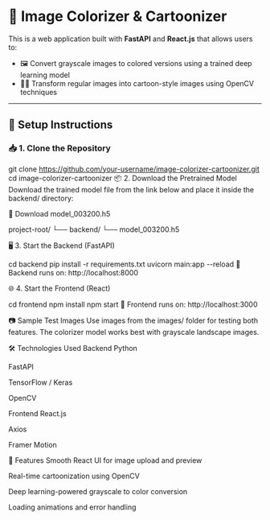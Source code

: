 # 🎨 Image Colorizer & Cartoonizer 

This is a  web application built with **FastAPI** and **React.js** that allows users to:

- 🖼️ Convert grayscale images to colored versions using a trained deep learning model  
- 🧑‍🎨 Transform regular images into cartoon-style images using OpenCV techniques

---


## 🔧 Setup Instructions

### 📥 1. Clone the Repository

git clone https://github.com/your-username/image-colorizer-cartoonizer.git
cd image-colorizer-cartoonizer
📦 2. Download the Pretrained Model
Download the trained model file from the link below and place it inside the backend/ directory:

🔗 Download model_003200.h5

project-root/
└── backend/
    └── model_003200.h5
    
🖥 3. Start the Backend (FastAPI)

cd backend
pip install -r requirements.txt
uvicorn main:app --reload
📌 Backend runs on: http://localhost:8000

🌐 4. Start the Frontend (React)

cd frontend
npm install
npm start
📌 Frontend runs on: http://localhost:3000

📷 Sample Test Images
Use images from the images/ folder for testing both features.
The colorizer model works best with grayscale landscape images.

🛠️ Technologies Used
Backend
Python

FastAPI

TensorFlow / Keras

OpenCV

Frontend
React.js

Axios

Framer Motion

🚀 Features
Smooth React UI for image upload and preview

Real-time cartoonization using OpenCV

Deep learning-powered grayscale to color conversion

Loading animations and error handling

